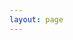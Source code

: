 ```yaml
---
layout: page
---
```

<script setup>
import {
  VPTeamPage,
  VPTeamPageTitle,
  VPTeamMembers
} from 'vitepress/theme'

import { withBase } from 'vitepress'

const guides = [
  {
    avatar: withBase('/Guides/RTG/cover.jpg'),
    name: 'Runtime Terrain Generation',
    title: 'Unreal Engine & C++',
    links: [
      { icon: 'github', link: '' },
    ],
    goto: withBase('/Guides/RTG/index')
  }
]


</script>

<VPTeamPage>
  <VPTeamPageTitle>
    <template #title>
      Guides
    </template>
    <template #lead>
      Here are some guides of my personal projects going more in depth
    </template>
  </VPTeamPageTitle>
  <CustomProjectCards
    size="medium"
    :projects="guides"
  />
</VPTeamPage>
